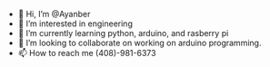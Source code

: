- 👋 Hi, I’m @Ayanber
- 👀 I’m interested in engineering
- 🌱 I’m currently learning python, arduino, and rasberry pi
- 💞️ I’m looking to collaborate on working on arduino programming. 
- 📫 How to reach me (408)-981-6373

<!---
Ayanber/Ayanber is a ✨ special ✨ repository because its `README.md` (this file) appears on your GitHub profile.
You can click the Preview link to take a look at your changes.
--->

